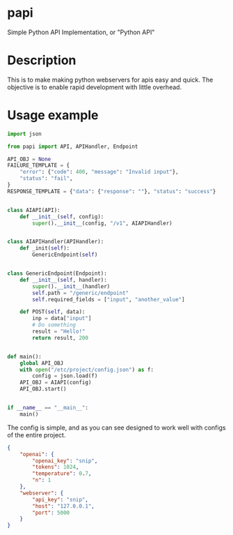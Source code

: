 # papi
Simple Python API Implementation, or "Python API"

# Description
This is to make making python webservers for apis easy and quick. The objective is to enable
rapid development with little overhead.

# Usage example
```python
import json

from papi import API, APIHandler, Endpoint

API_OBJ = None
FAILURE_TEMPLATE = {
    "error": {"code": 400, "message": "Invalid input"},
    "status": "fail",
}
RESPONSE_TEMPLATE = {"data": {"response": ""}, "status": "success"}


class AIAPI(API):
    def __init__(self, config):
        super().__init__(config, "/v1", AIAPIHandler)


class AIAPIHandler(APIHandler):
    def _init(self):
        GenericEndpoint(self)


class GenericEndpoint(Endpoint):
    def __init__(self, handler):
        super().__init__(handler)
        self.path = "/generic/endpoint"
        self.required_fields = ["input", "another_value"]

    def POST(self, data):
        inp = data["input"]
        # Do something
        result = "Hello!"
        return result, 200


def main():
    global API_OBJ
    with open("/etc/project/config.json") as f:
        config = json.load(f)
    API_OBJ = AIAPI(config)
    API_OBJ.start()


if __name__ == "__main__":
    main()
```

The config is simple, and as you can see designed to work well with configs of the entire project.

```json
{
    "openai": {
        "openai_key": "snip",
        "tokens": 1024,
        "temperature": 0.7,
        "n": 1
    },
    "webserver": {
        "api_key": "snip",
        "host": "127.0.0.1",
        "port": 5000
    }
}
```
